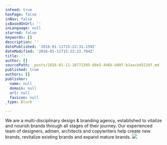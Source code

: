 ```yaml
---
inFeed: true
hasPage: false
inNav: false
isBasedOnUrl: ''
inLanguage: null
starred: false
keywords: []
description: ''
datePublished: '2016-01-11T15:22:31.159Z'
dateModified: '2016-01-11T15:22:22.704Z'
title: ''
author: []
sourcePath: _posts/2016-01-11-16771395-68e5-446b-b08f-b3aacb45216f.md
published: true
authors: []
publisher:
  name: null
  domain: null
  url: null
  favicon: null
_type: Blurb

---
```

We are a multi-disciplinary design & branding agency, established to vitalize and nourish brands through all stages of their journey. Our experienced team of designers, admen, architects and copywriters help create new brands, revitalize existing brands and expand mature brands. ![](https://s3-us-west-2.amazonaws.com/the-grid-img/p/17471bd77c9581919f71a4456010460d50c0e72e.jpg)